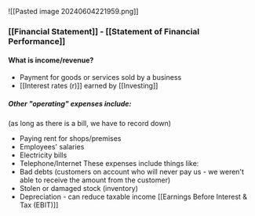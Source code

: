 ![[Pasted image 20240604221959.png]]
### [[Financial Statement]] - [[Statement of Financial Performance]]
#### What is income/revenue?
- Payment for goods or services sold by a business
- [[Interest rates (r)]] earned by [[Investing]]
##### Other "operating" expenses include:
(as long as there is a bill, we have to record down)
- Paying rent for shops/premises
- Employees' salaries
- Electricity bills
- Telephone/Internet
These expenses include things like:
- Bad debts (customers on account who will never pay us - we weren't able to receive the amount from the customer)
- Stolen or damaged stock (inventory)
- Depreciation - can reduce taxable income
[[Earnings Before Interest & Tax (EBIT)]]
